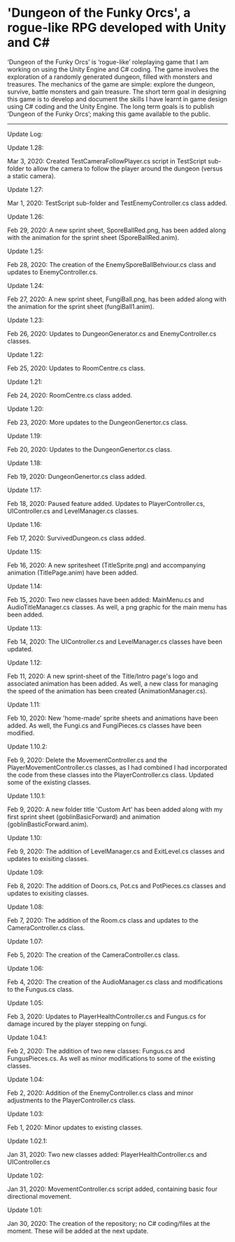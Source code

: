# 'Dungeon of the Funky Orcs', a rogue-like RPG developed with Unity and C#

‘Dungeon of the Funky Orcs’ is ‘rogue-like’ roleplaying game that I am working on using the Unity Engine and C# coding.  The game involves the exploration of a randomly generated dungeon, filled with monsters and treasures.  The mechanics of the game are simple: explore the dungeon, survive, battle monsters and gain treasure.  The short term goal in designing this game is to develop and document the skills I have learnt in game design using C# coding and the Unity Engine.  The long term goals is to publish ‘Dungeon of the Funky Orcs’; making this game available to the public.


--------------------------------------------------------------------------------------------------------------------------
Update Log:

Update 1.28:

Mar 3, 2020: Created TestCameraFollowPlayer.cs script in TestScript sub-folder to allow the camera to follow the player around the dungeon (versus a static camera).

Update 1.27:

Mar 1, 2020: TestScript sub-folder and TestEnemyController.cs class added.

Update 1.26:

Feb 29, 2020: A new sprint sheet, SporeBallRed.png, has been added along with the animation for the sprint sheet (SporeBallRed.anim).

Update 1.25:

Feb 28, 2020: The creation of the EnemySporeBallBehviour.cs class and updates to EnemyController.cs.

Update 1.24:

Feb 27, 2020: A new sprint sheet, FungiBall.png, has been added along with the animation for the sprint sheet (fungiBall1.anim).

Update 1.23:

Feb 26, 2020: Updates to DungeonGenerator.cs and EnemyController.cs classes.

Update 1.22:

Feb 25, 2020: Updates to RoomCentre.cs class.

Update 1.21:

Feb 24, 2020: RoomCentre.cs class added.

Update 1.20:

Feb 23, 2020: More updates to the DungeonGenertor.cs class.

Update 1.19:

Feb 20, 2020: Updates to the DungeonGenertor.cs class.

Update 1.18:

Feb 19, 2020: DungeonGenertor.cs class added.

Update 1.17:

Feb 18, 2020: Paused feature added. Updates to PlayerController.cs, UIController.cs and LevelManager.cs classes.



Update 1.16:

Feb 17, 2020: SurvivedDungeon.cs class added.


Update 1.15:

Feb 16, 2020: A new spritesheet (TitleSprite.png) and accompanying animation (TitlePage.anim) have been added.

Update 1.14:

Feb 15, 2020: Two new classes have been added: MainMenu.cs and AudioTitleManager.cs classes.  As well, a png graphic for the main menu has been added.

Update 1.13:

Feb 14, 2020: The UIController.cs and LevelManager.cs classes have been updated.

Update 1.12:

Feb 11, 2020: A new sprint-sheet of the Title/Intro page's logo and associated animation has been added.  As well, a new class for managing the speed of the animation has been created (AnimationManager.cs).

Update 1.11:

Feb 10, 2020: New 'home-made' sprite sheets and animations have been added.  As well, the Fungi.cs and FungiPieces.cs classes have been modified.

Update 1.10.2:

Feb 9, 2020: Delete the MovementController.cs and the PlayerMovementController.cs classes, as I had combined I had incorporated the code from these classes into the PlayerController.cs class.  Updated some of the existing classes.

Update 1.10.1:

Feb 9, 2020: A new folder title 'Custom Art' has been added along with my first sprint sheet (goblinBasicForward) and animation (goblinBasticForward.anim).

Update 1.10:

Feb 9, 2020: The addition of LevelManager.cs and ExitLevel.cs classes and updates to exisiting classes.

Update 1.09:

Feb 8, 2020: The addition of Doors.cs, Pot.cs and PotPieces.cs classes and updates to exisiting classes.

Update 1.08:

Feb 7, 2020: The addition of the Room.cs class and updates to the CameraController.cs class.

Update 1.07:

Feb 5, 2020: The creation of the CameraController.cs class.


Update 1.06:

Feb 4, 2020: The creation of the AudioManager.cs class and modifications to the Fungus.cs class.


Update 1.05:

Feb 3, 2020: Updates to PlayerHealthController.cs and Fungus.cs for damage incured by the player stepping on fungi.


Update 1.04.1:

Feb 2, 2020: The addition of two new classes: Fungus.cs and FungusPieces.cs.  As well as minor modifications to some of the     existing classes.


Update 1.04:

Feb 2, 2020: Addition of the EnemyController.cs class and minor adjustments to the PlayerController.cs class.


Update 1.03:

Feb 1, 2020: Minor updates to existing classes.


Update 1.02.1:

Jan 31, 2020: Two new classes added: PlayerHealthController.cs and UIController.cs


Update 1.02:

Jan 31, 2020: MovementController.cs script added, containing basic four directional movement.


Update 1.01:

Jan 30, 2020: The creation of the repository; no C# coding/files at the moment.  These will be added at the next update.
